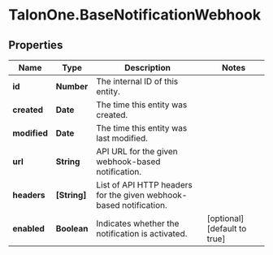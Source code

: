 # TalonOne.BaseNotificationWebhook

## Properties

Name | Type | Description | Notes
------------ | ------------- | ------------- | -------------
**id** | **Number** | The internal ID of this entity. | 
**created** | **Date** | The time this entity was created. | 
**modified** | **Date** | The time this entity was last modified. | 
**url** | **String** | API URL for the given webhook-based notification. | 
**headers** | **[String]** | List of API HTTP headers for the given webhook-based notification. | 
**enabled** | **Boolean** | Indicates whether the notification is activated. | [optional] [default to true]


